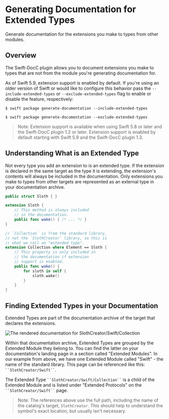# Generating Documentation for Extended Types

Generate documentation for the extensions you make to types from other modules.

## Overview

The Swift-DocC plugin allows you to document extensions you make to types that are not from the module you're generating documentation for.

As of Swift 5.9, extension support is enabled by default. If you're using an older version of Swift or would like to configure this behavior pass the `--include-extended-types` or `--exclude-extended-types` flag to enable or disable the feature, respectively:

    $ swift package generate-documentation --include-extended-types

    $ swift package generate-documentation --exclude-extended-types

> Note: Extension support is available when using Swift 5.8 or later and the Swift-DocC plugin 1.2 or later. Extension support is enabled by default starting with Swift 5.9 and the Swift-DocC plugin 1.3.

## Understanding What is an Extended Type

Not every type you add an extension to is an extended type. If the extension is declared in the same target as the type it is extending, the extension's contents will always be included in the documentation. Only extensions you make to types from other targets are represented as an external type in your documentation archive.

```swift
public struct Sloth { }

extension Sloth {
    // This method is always included
    // in the documentation.
    public func wake() { /* ... */ }
}

// `Collection` is from the standard library,
// not the `SlothCreator` library, so this is
// what we call an "extended type".
extension Collection where Element == Sloth {
    // This property is only included in
    // the documentation if extension
    // support is enabled.
    public func wake() {
        for sloth in self {
            sloth.wake()
        }
    }
}
```

## Finding Extended Types in your Documentation

Extended Types are part of the documentation archive of the target that declares the extensions.

![The rendered documentation for SlothCreator/Swift/Collection](extended-type-example)

Within that documentation archive, Extended Types are grouped by the Extended Module they belong to. You can find the latter on your documentation's landing page in a section called "Extended Modules". In our example from above, we have one Extended Module called "Swift" - the name of the standard library. This page can be referenced like this: ` ``SlothCreator/Swift`` `.

The Extended Type ` ``SlothCreator/Swift/Collection`` ` is a child of the Extended Module and is listed under "Extended Protocols" on the ` ``SlothCreator/Swift`` ` page.

> Note: The references above use the full path, including the name of the catalog's target, `SlothCreator`. This should help to understand the symbol's exact location, but usually isn't necessary.

<!-- Copyright (c) 2023 Apple Inc and the Swift Project authors. All Rights Reserved. -->
